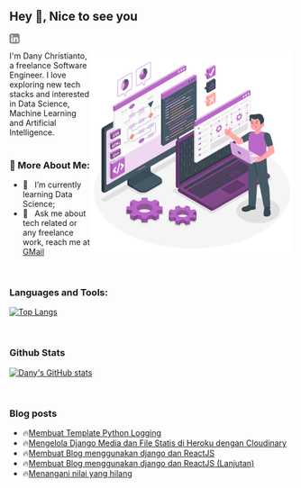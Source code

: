 ## Hey 👋, Nice to see you
<a href='https://www.linkedin.com/in/danychristianto/'><img align='left' alt="linkedin" src="https://raw.githubusercontent.com/noufath/noufath/main/assets/linkedin.svg" height='18px'/></a> <br>

<a href="https://storyset.com/technology">
<img align="right" alt="Technology illustrations by Storyset" src="https://raw.githubusercontent.com/noufath/noufath/main/assets/programmer.svg" width="360px"/></a>
I'm Dany Christianto, a freelance Software Engineer. I love exploring new tech stacks and interested in Data Science, Machine Learning and Artificial Intelligence. 
<br/>
<br/>


  
### 🧐 More About Me:
- 🌱 &nbsp; I’m currently learning Data Science; 
- 💼 &nbsp; Ask me about tech related or any freelance work, reach me at [GMail](mailto:danychristianto@gmail.com)



<br>

### Languages and Tools:
[![Top Langs](https://github-readme-stats.vercel.app/api/top-langs/?username=noufath)](https://github.com/noufath/github-readme-stats)

<br>


### Github Stats
[![Dany's GitHub stats](https://github-readme-stats.vercel.app/api?username=noufath)](https://github.com/noufath/github-readme-stats)

<br>

### Blog posts
<!-- BLOG-POST-LIST:START -->
 - 🔥[Membuat Template Python Logging](https://danynotes.github.io/python/2022/05/09/membuat-template-python-logging.html)
 - 🔥[Mengelola Django Media dan File Statis di Heroku dengan Cloudinary](https://danynotes.github.io/web%20development/2022/03/05/mengelola-django-media-and-filestatis-di-heroku-menggunakan-cloudinary.html)
 - 🔥[Membuat Blog menggunakan django dan ReactJS](https://danynotes.github.io/web%20development/2022/03/04/membuat-blog-menggunakan-django-dan-reactjs.html)
 - 🔥[Membuat Blog menggunakan django dan ReactJS (Lanjutan)](https://danynotes.github.io/web%20development/2022/03/04/membuat-blog-menggunakan-django-dan-reactjs(Lanjutan).html)
 - 🔥[Menangani nilai yang hilang](https://danynotes.github.io/data%20science/2022/03/02/dealing-missing-values.html)<!-- BLOG-POST-LIST:END -->

